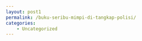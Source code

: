 ```yaml
---
layout: post1
permalink: /buku-seribu-mimpi-di-tangkap-polisi/
categories:
    - Uncategorized
---
```


